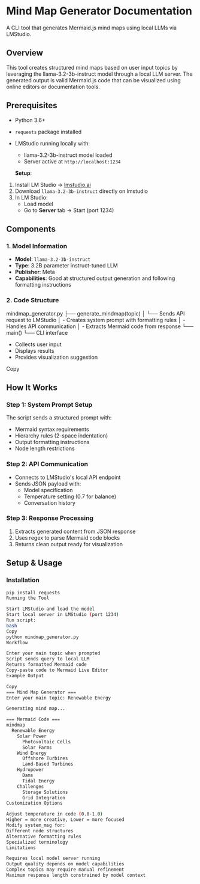 # Mind Map Generator Documentation

A CLI tool that generates Mermaid.js mind maps using local LLMs via LMStudio.

## Overview
This tool creates structured mind maps based on user input topics by leveraging the llama-3.2-3b-instruct model through a local LLM server. The generated output is valid Mermaid.js code that can be visualized using online editors or documentation tools.

## Prerequisites
- Python 3.6+
- `requests` package installed
- LMStudio running locally with:
  - llama-3.2-3b-instruct model loaded
  - Server active at `http://localhost:1234`
 
  **Setup**:  
1. Install LM Studio → [lmstudio.ai](https://lmstudio.ai)  
2. Download `llama-3.2-3b-instruct` directly on lmstudio  
3. In LM Studio:  
   - Load model  
   - Go to **Server** tab → Start (port 1234)  


## Components

### 1. Model Information
- **Model**: `llama-3.2-3b-instruct`
- **Type**: 3.2B parameter instruct-tuned LLM
- **Publisher**: Meta
- **Capabilities**: Good at structured output generation and following formatting instructions

### 2. Code Structure
mindmap_generator.py
├── generate_mindmap(topic)
│ └── Sends API request to LMStudio
│ - Creates system prompt with formatting rules
│ - Handles API communication
│ - Extracts Mermaid code from response
└── main()
└── CLI interface
- Collects user input
- Displays results
- Provides visualization suggestion

Copy

## How It Works

### Step 1: System Prompt Setup
The script sends a structured prompt with:
- Mermaid syntax requirements
- Hierarchy rules (2-space indentation)
- Output formatting instructions
- Node length restrictions

### Step 2: API Communication
- Connects to LMStudio's local API endpoint
- Sends JSON payload with:
  - Model specification
  - Temperature setting (0.7 for balance)
  - Conversation history

### Step 3: Response Processing
1. Extracts generated content from JSON response
2. Uses regex to parse Mermaid code blocks
3. Returns clean output ready for visualization

## Setup & Usage

### Installation
```bash
pip install requests
Running the Tool

Start LMStudio and load the model
Start local server in LMStudio (port 1234)
Run script:
bash
Copy
python mindmap_generator.py
Workflow

Enter your main topic when prompted
Script sends query to local LLM
Returns formatted Mermaid code
Copy-paste code to Mermaid Live Editor
Example Output

Copy
=== Mind Map Generator ===
Enter your main topic: Renewable Energy

Generating mind map...

=== Mermaid Code ===
mindmap
  Renewable Energy
    Solar Power
      Photovoltaic Cells
      Solar Farms
    Wind Energy
      Offshore Turbines
      Land-Based Turbines
    Hydropower
      Dams
      Tidal Energy
    Challenges
      Storage Solutions
      Grid Integration
Customization Options

Adjust temperature in code (0.0-1.0)
Higher = more creative, Lower = more focused
Modify system_msg for:
Different node structures
Alternative formatting rules
Specialized terminology
Limitations

Requires local model server running
Output quality depends on model capabilities
Complex topics may require manual refinement
Maximum response length constrained by model context
